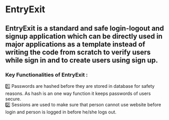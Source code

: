 # EntryExit
## EntryExit is a standard and safe login-logout and signup application which can be directly used in major applications as a template instead of writing the code from scratch to verify users while sign in and to create users using sign up.

### Key Functionalities of EntryExit :
1️⃣ Passwords are hashed before they are stored in database for safety reasons. As hash is an one way function it keeps passwords of users secure. <br>
2️⃣ Sessions are used to make sure that person cannot use website before login and person is logged in before he/she logs out.
